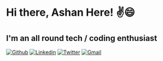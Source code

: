 # Hi there, Ashan Here! ✌️😄
## I'm an all round tech / coding enthusiast

[![Github](https://img.shields.io/badge/-Github-000?style=flat&logo=Github&logoColor=white)](https://github.com/ashanub)
[![Linkedin](https://img.shields.io/badge/-LinkedIn-blue?style=flat&logo=Linkedin&logoColor=white)](https://www.linkedin.com/in/ashanub/)
[![Twitter](https://img.shields.io/badge/-Twitter-blue?style=flat&logo=Twitter&logoColor=white)](https://www.twitter.com/ashanub/)
[![Gmail](https://img.shields.io/badge/-Gmail-c14438?style=flat&logo=Gmail&logoColor=white)](mailto:ashanudayanga@gmail.com)


[twitter]: https://twitter.com/ashanub
[instagram]: https://instagram.com/l____o_0____l/
[linkedin]: https://linkedin.com/in/ashanub


 
